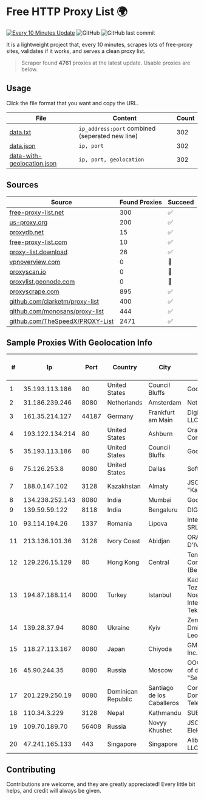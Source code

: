 
# Free HTTP Proxy List 🌍

[![Every 10 Minutes Update](https://github.com/mertguvencli/http-proxy-list/actions/workflows/main.yml/badge.svg?branch=main)](https://github.com/mertguvencli/http-proxy-list/actions/workflows/main.yml)
![GitHub](https://img.shields.io/github/license/mertguvencli/http-proxy-list)
![GitHub last commit](https://img.shields.io/github/last-commit/mertguvencli/http-proxy-list)

It is a lightweight project that, every 10 minutes, scrapes lots of free-proxy sites, validates if it works, and serves a clean proxy list.


> Scraper found **4761** proxies at the latest update. Usable proxies are below.

## Usage

Click the file format that you want and copy the URL.


|File|Content|Count|
|----|-------|-----|
|[data.txt](https://raw.githubusercontent.com/mertguvencli/http-proxy-list/main/proxy-list/data.txt)|`ip_address:port` combined (seperated new line)|302|
|[data.json](https://raw.githubusercontent.com/mertguvencli/http-proxy-list/main/proxy-list/data.json)|`ip, port`|302|
|[data-with-geolocation.json](https://raw.githubusercontent.com/mertguvencli/http-proxy-list/main/proxy-list/data-with-geolocation.json)|`ip, port, geolocation`|302|

## Sources

|Source|Found Proxies|Succeed|
|------|-------------|-------|
|[free-proxy-list.net](https://free-proxy-list.net)|300|✅|
|[us-proxy.org](https://www.us-proxy.org)|200|✅|
|[proxydb.net](http://proxydb.net)|15|✅|
|[free-proxy-list.com](https://free-proxy-list.com/?page=&port=&type%5B%5D=http&type%5B%5D=https&up_time=0&search=Search)|10|✅|
|[proxy-list.download](https://www.proxy-list.download/HTTP)|26|✅|
|[vpnoverview.com](https://vpnoverview.com/privacy/anonymous-browsing/free-proxy-servers)|0|🚫|
|[proxyscan.io](https://www.proxyscan.io)|0|🚫|
|[proxylist.geonode.com](https://proxylist.geonode.com/api/proxy-list?limit=300&page=1&sort_by=lastChecked&sort_type=desc&protocols=http,https)|0|🚫|
|[proxyscrape.com](https://api.proxyscrape.com/v2/?request=displayproxies&protocol=http&timeout=10000&country=all&ssl=all&anonymity=all)|895|✅|
|[github.com/clarketm/proxy-list](https://raw.githubusercontent.com/clarketm/proxy-list/master/proxy-list-raw.txt)|400|✅|
|[github.com/monosans/proxy-list](https://raw.githubusercontent.com/monosans/proxy-list/main/proxies/http.txt)|444|✅|
|[github.com/TheSpeedX/PROXY-List](https://raw.githubusercontent.com/TheSpeedX/PROXY-List/master/http.txt)|2471|✅|


## Sample Proxies With Geolocation Info

|#|Ip|Port|Country|City|Internet Service Provider|
|-|--|----|-------|----|-------------------------|
|1|35.193.113.186|80|United States|Council Bluffs|Google LLC|
|2|31.186.239.246|8080|Netherlands|Amsterdam|NetSkope Inc|
|3|161.35.214.127|44187|Germany|Frankfurt am Main|DigitalOcean, LLC|
|4|193.122.134.214|80|United States|Ashburn|Oracle Corporation|
|5|35.193.113.186|80|United States|Council Bluffs|Google LLC|
|6|75.126.253.8|8080|United States|Dallas|SoftLayer|
|7|188.0.147.102|3128|Kazakhstan|Almaty|JSC "KazTransCom"|
|8|134.238.252.143|8080|India|Mumbai|Google LLC|
|9|139.59.59.122|8118|India|Bengaluru|DIGITALOCEAN|
|10|93.114.194.26|1337|Romania|Lipova|Interkvm Host SRL|
|11|213.136.101.36|3128|Ivory Coast|Abidjan|ORANGE COTE D'IVOIRE|
|12|129.226.15.129|80|Hong Kong|Central|Tencent Cloud Computing (Beijing) Co|
|13|194.87.188.114|8000|Turkey|Istanbul|Kadir Huseyin Tezcan Nosspeed Internet Teknolojileri|
|14|139.28.37.94|8080|Ukraine|Kyiv|Zemlyaniy Dmitro Leonidovich|
|15|118.27.113.167|8080|Japan|Chiyoda|GMO Internet, Inc.|
|16|45.90.244.35|8080|Russia|Moscow|OOO "Network of data-centers "Selectel"|
|17|201.229.250.19|8080|Dominican Republic|Santiago de los Caballeros|Compañía Dominicana de Teléfonos S. A.|
|18|110.34.3.229|3128|Nepal|Kathmandu|SUBISU C7|
|19|109.70.189.70|56408|Russia|Novyy Khushet|JSC Elektrosvyaz|
|20|47.241.165.133|443|Singapore|Singapore|Alibaba.com LLC|



## Contributing

Contributions are welcome, and they are greatly appreciated! Every
little bit helps, and credit will always be given.

